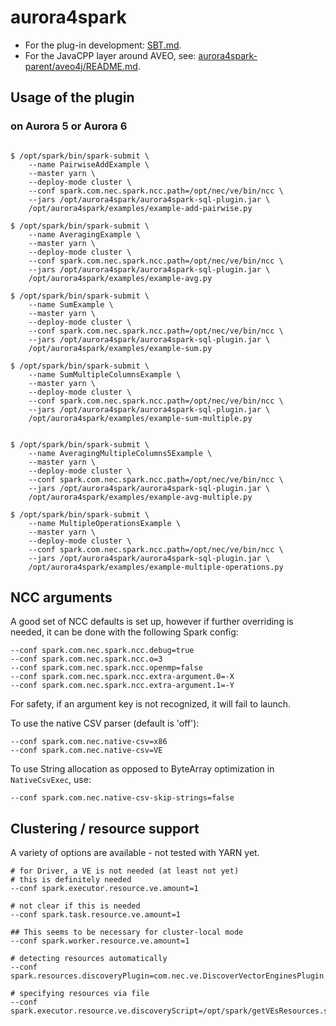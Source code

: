 # aurora4spark

- For the plug-in development: [SBT.md](SBT.md).
- For the JavaCPP layer around AVEO, see: [aurora4spark-parent/aveo4j/README.md](aurora4spark-parent/aveo4j/README.md).

## Usage of the plugin

### on Aurora 5 or Aurora 6

```

$ /opt/spark/bin/spark-submit \
    --name PairwiseAddExample \
    --master yarn \
    --deploy-mode cluster \
    --conf spark.com.nec.spark.ncc.path=/opt/nec/ve/bin/ncc \
    --jars /opt/aurora4spark/aurora4spark-sql-plugin.jar \
    /opt/aurora4spark/examples/example-add-pairwise.py

$ /opt/spark/bin/spark-submit \
    --name AveragingExample \
    --master yarn \
    --deploy-mode cluster \
    --conf spark.com.nec.spark.ncc.path=/opt/nec/ve/bin/ncc \
    --jars /opt/aurora4spark/aurora4spark-sql-plugin.jar \
    /opt/aurora4spark/examples/example-avg.py

$ /opt/spark/bin/spark-submit \
    --name SumExample \
    --master yarn \
    --deploy-mode cluster \
    --conf spark.com.nec.spark.ncc.path=/opt/nec/ve/bin/ncc \
    --jars /opt/aurora4spark/aurora4spark-sql-plugin.jar \
    /opt/aurora4spark/examples/example-sum.py

$ /opt/spark/bin/spark-submit \
    --name SumMultipleColumnsExample \
    --master yarn \
    --deploy-mode cluster \
    --conf spark.com.nec.spark.ncc.path=/opt/nec/ve/bin/ncc \
    --jars /opt/aurora4spark/aurora4spark-sql-plugin.jar \
    /opt/aurora4spark/examples/example-sum-multiple.py


$ /opt/spark/bin/spark-submit \
    --name AveragingMultipleColumns5Example \
    --master yarn \
    --deploy-mode cluster \
    --conf spark.com.nec.spark.ncc.path=/opt/nec/ve/bin/ncc \
    --jars /opt/aurora4spark/aurora4spark-sql-plugin.jar \
    /opt/aurora4spark/examples/example-avg-multiple.py

$ /opt/spark/bin/spark-submit \
    --name MultipleOperationsExample \
    --master yarn \
    --deploy-mode cluster \
    --conf spark.com.nec.spark.ncc.path=/opt/nec/ve/bin/ncc \
    --jars /opt/aurora4spark/aurora4spark-sql-plugin.jar \
    /opt/aurora4spark/examples/example-multiple-operations.py

```

## NCC arguments

A good set of NCC defaults is set up, however if further overriding is needed, it can be done with the following Spark config:

```
--conf spark.com.nec.spark.ncc.debug=true
--conf spark.com.nec.spark.ncc.o=3
--conf spark.com.nec.spark.ncc.openmp=false
--conf spark.com.nec.spark.ncc.extra-argument.0=-X
--conf spark.com.nec.spark.ncc.extra-argument.1=-Y
```

For safety, if an argument key is not recognized, it will fail to launch.

To use the native CSV parser (default is 'off'):

```
--conf spark.com.nec.native-csv=x86
--conf spark.com.nec.native-csv=VE
```

To use String allocation as opposed to ByteArray optimization in `NativeCsvExec`, use: 

```
--conf spark.com.nec.native-csv-skip-strings=false
```

## Clustering / resource support

A variety of options are available - not tested with YARN yet.

```
# for Driver, a VE is not needed (at least not yet)
# this is definitely needed
--conf spark.executor.resource.ve.amount=1

# not clear if this is needed
--conf spark.task.resource.ve.amount=1

## This seems to be necessary for cluster-local mode
--conf spark.worker.resource.ve.amount=1

# detecting resources automatically
--conf spark.resources.discoveryPlugin=com.nec.ve.DiscoverVectorEnginesPlugin

# specifying resources via file
--conf spark.executor.resource.ve.discoveryScript=/opt/spark/getVEsResources.sh
```

